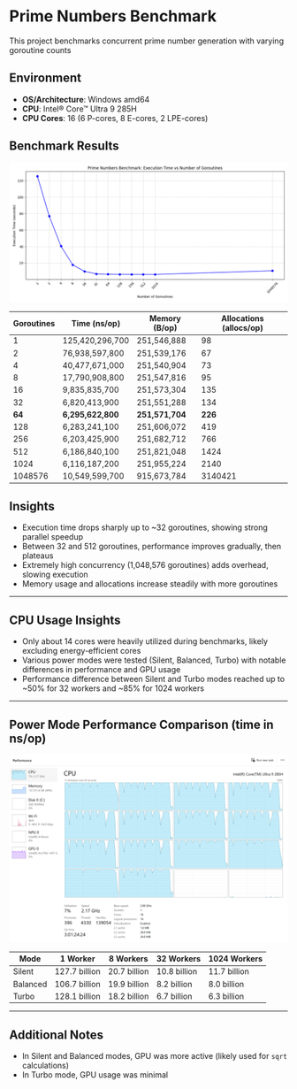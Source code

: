 # Prime Numbers Benchmark

This project benchmarks concurrent prime number generation with varying goroutine counts

## Environment

- **OS/Architecture**: Windows amd64
- **CPU**: Intel® Core™ Ultra 9 285H
- **CPU Cores**: 16 (6 P-cores, 8 E-cores, 2 LPE-cores)


## Benchmark Results

![Benchmark Chart](benchmarks/benchmark_chart.png)

| Goroutines | Time (ns/op)      | Memory (B/op)     | Allocations (allocs/op) |
|------------|-------------------|-------------------|-------------------------|
| 1          | 125,420,296,700   | 251,546,888       | 98                      |
| 2          | 76,938,597,800    | 251,539,176       | 67                      |
| 4          | 40,477,671,000    | 251,540,904       | 73                      |
| 8          | 17,790,908,800    | 251,547,816       | 95                      |
| 16         | 9,835,835,700     | 251,573,304       | 135                     |
| 32         | 6,820,413,900     | 251,551,288       | 134                     |
| **64**     | **6,295,622,800** | **251,571,704**   | **226**                 |
| 128        | 6,283,241,100     | 251,606,072       | 419                     |
| 256        | 6,203,425,900     | 251,682,712       | 766                     |
| 512        | 6,186,840,100     | 251,821,048       | 1424                    |
| 1024       | 6,116,187,200     | 251,955,224       | 2140                    |
| 1048576    | 10,549,599,700    | 915,673,784       | 3140421                 |

## Insights

- Execution time drops sharply up to ~32 goroutines, showing strong parallel speedup
- Between 32 and 512 goroutines, performance improves gradually, then plateaus
- Extremely high concurrency (1,048,576 goroutines) adds overhead, slowing execution
- Memory usage and allocations increase steadily with more goroutines

---

## CPU Usage Insights

- Only about 14 cores were heavily utilized during benchmarks, likely excluding energy-efficient cores
- Various power modes were tested (Silent, Balanced, Turbo) with notable differences in performance and GPU usage  
- Performance difference between Silent and Turbo modes reached up to ~50% for 32 workers and ~85% for 1024 workers 

---

## Power Mode Performance Comparison (time in ns/op)

![CPU Usage](benchmarks/cpu_usage.png)

| Mode     | 1 Worker     | 8 Workers    | 32 Workers   | 1024 Workers  |
|----------|--------------|--------------|--------------|---------------|
| Silent   | 127.7 billion| 20.7 billion | 10.8 billion | 11.7 billion  |
| Balanced | 106.7 billion| 19.9 billion | 8.2 billion  | 8.0 billion   |
| Turbo    | 128.1 billion| 18.2 billion | 6.7 billion  | 6.3 billion   |

---

## Additional Notes

- In Silent and Balanced modes, GPU was more active (likely used for `sqrt` calculations)
- In Turbo mode, GPU usage was minimal